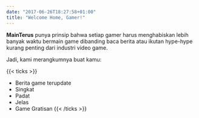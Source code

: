 ```yaml
---
date: "2017-06-26T18:27:58+01:00"
title: "Welcome Home, Gamer!"
---
```


**MainTerus** punya prinsip bahwa setiap gamer harus menghabiskan lebih banyak waktu bermain game dibanding baca berita atau ikutan hype-hype kurang penting dari industri video game.

Jadi, kami merangkumnya buat kamu:

{{< ticks >}}
* Berita game terupdate
* Singkat
* Padat
* Jelas
* Game Gratisan
{{< /ticks >}}
